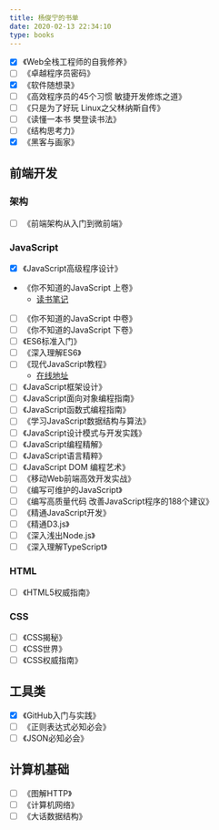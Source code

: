 ```yaml
---
title: 杨俊宁的书单
date: 2020-02-13 22:34:10
type: books
---
```


- [x] 《Web全栈工程师的自我修养》
- [ ] 《卓越程序员密码》
- [x] 《软件随想录》
- [ ] 《高效程序员的45个习惯 敏捷开发修炼之道》
- [ ] 《只是为了好玩 Linux之父林纳斯自传》
- [ ] 《读懂一本书 樊登读书法》
- [ ] 《结构思考力》
- [x] 《黑客与画家》

## 前端开发

### 架构

- [ ] 《前端架构从入门到微前端》

### JavaScript

- [x] 《JavaScript高级程序设计》
- 《你不知道的JavaScript 上卷》
  - [读书笔记](https://mubu.com/doc/13bnYs-Mq0r)
- [ ] 《你不知道的JavaScript 中卷》
- [ ] 《你不知道的JavaScript 下卷》
- [ ] 《ES6标准入门》
- [ ] 《深入理解ES6》
- [ ] 《现代JavaScript教程》
  - [在线地址](https://zh.javascript.info/)
- [ ] 《JavaScript框架设计》
- [ ] 《JavaScript面向对象编程指南》
- [ ] 《JavaScript函数式编程指南》
- [ ] 《学习JavaScript数据结构与算法》
- [ ] 《JavaScript设计模式与开发实践》
- [ ] 《JavaScript编程精解》
- [ ] 《JavaScript语言精粹》
- [ ] 《JavaScript DOM 编程艺术》
- [ ] 《移动Web前端高效开发实战》
- [ ] 《编写可维护的JavaScript》
- [ ] 《编写高质量代码 改善JavaScript程序的188个建议》
- [ ] 《精通JavaScript开发》
- [ ] 《精通D3.js》
- [ ] 《深入浅出Node.js》
- [ ] 《深入理解TypeScript》

### HTML

- [ ] 《HTML5权威指南》

### CSS

- [ ] 《CSS揭秘》
- [ ] 《CSS世界》
- [ ] 《CSS权威指南》

## 工具类

- [x] 《GitHub入门与实践》
- [ ] 《正则表达式必知必会》
- [ ] 《JSON必知必会》

## 计算机基础

- [ ] 《图解HTTP》
- [ ] 《计算机网络》
- [ ] 《大话数据结构》
